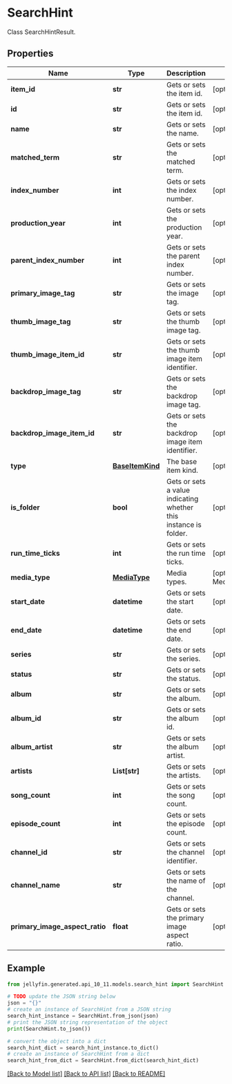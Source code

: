 # SearchHint

Class SearchHintResult.

## Properties

Name | Type | Description | Notes
------------ | ------------- | ------------- | -------------
**item_id** | **str** | Gets or sets the item id. | [optional] 
**id** | **str** | Gets or sets the item id. | [optional] 
**name** | **str** | Gets or sets the name. | [optional] 
**matched_term** | **str** | Gets or sets the matched term. | [optional] 
**index_number** | **int** | Gets or sets the index number. | [optional] 
**production_year** | **int** | Gets or sets the production year. | [optional] 
**parent_index_number** | **int** | Gets or sets the parent index number. | [optional] 
**primary_image_tag** | **str** | Gets or sets the image tag. | [optional] 
**thumb_image_tag** | **str** | Gets or sets the thumb image tag. | [optional] 
**thumb_image_item_id** | **str** | Gets or sets the thumb image item identifier. | [optional] 
**backdrop_image_tag** | **str** | Gets or sets the backdrop image tag. | [optional] 
**backdrop_image_item_id** | **str** | Gets or sets the backdrop image item identifier. | [optional] 
**type** | [**BaseItemKind**](BaseItemKind.md) | The base item kind. | [optional] 
**is_folder** | **bool** | Gets or sets a value indicating whether this instance is folder. | [optional] 
**run_time_ticks** | **int** | Gets or sets the run time ticks. | [optional] 
**media_type** | [**MediaType**](MediaType.md) | Media types. | [optional] [default to MediaType.UNKNOWN]
**start_date** | **datetime** | Gets or sets the start date. | [optional] 
**end_date** | **datetime** | Gets or sets the end date. | [optional] 
**series** | **str** | Gets or sets the series. | [optional] 
**status** | **str** | Gets or sets the status. | [optional] 
**album** | **str** | Gets or sets the album. | [optional] 
**album_id** | **str** | Gets or sets the album id. | [optional] 
**album_artist** | **str** | Gets or sets the album artist. | [optional] 
**artists** | **List[str]** | Gets or sets the artists. | [optional] 
**song_count** | **int** | Gets or sets the song count. | [optional] 
**episode_count** | **int** | Gets or sets the episode count. | [optional] 
**channel_id** | **str** | Gets or sets the channel identifier. | [optional] 
**channel_name** | **str** | Gets or sets the name of the channel. | [optional] 
**primary_image_aspect_ratio** | **float** | Gets or sets the primary image aspect ratio. | [optional] 

## Example

```python
from jellyfin.generated.api_10_11.models.search_hint import SearchHint

# TODO update the JSON string below
json = "{}"
# create an instance of SearchHint from a JSON string
search_hint_instance = SearchHint.from_json(json)
# print the JSON string representation of the object
print(SearchHint.to_json())

# convert the object into a dict
search_hint_dict = search_hint_instance.to_dict()
# create an instance of SearchHint from a dict
search_hint_from_dict = SearchHint.from_dict(search_hint_dict)
```
[[Back to Model list]](README.md#documentation-for-models) [[Back to API list]](README.md#documentation-for-api-endpoints) [[Back to README]](README.md)


